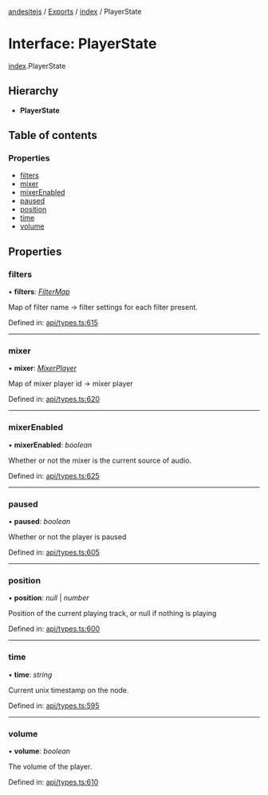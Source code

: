 [andesitejs](../README.md) / [Exports](../modules.md) / [index](../modules/index.md) / PlayerState

# Interface: PlayerState

[index](../modules/index.md).PlayerState

## Hierarchy

* **PlayerState**

## Table of contents

### Properties

- [filters](index.playerstate.md#filters)
- [mixer](index.playerstate.md#mixer)
- [mixerEnabled](index.playerstate.md#mixerenabled)
- [paused](index.playerstate.md#paused)
- [position](index.playerstate.md#position)
- [time](index.playerstate.md#time)
- [volume](index.playerstate.md#volume)

## Properties

### filters

• **filters**: [*FilterMap*](api/types.filtermap.md)

Map of filter name -> filter settings for each filter present.

Defined in: [api/types.ts:615](https://github.com/Lavaclient/andesite/blob/7241e28/src/api/types.ts#L615)

___

### mixer

• **mixer**: [*MixerPlayer*](api/types.mixerplayer.md)

Map of mixer player id -> mixer player

Defined in: [api/types.ts:620](https://github.com/Lavaclient/andesite/blob/7241e28/src/api/types.ts#L620)

___

### mixerEnabled

• **mixerEnabled**: *boolean*

Whether or not the mixer is the current source of audio.

Defined in: [api/types.ts:625](https://github.com/Lavaclient/andesite/blob/7241e28/src/api/types.ts#L625)

___

### paused

• **paused**: *boolean*

Whether or not the player is paused

Defined in: [api/types.ts:605](https://github.com/Lavaclient/andesite/blob/7241e28/src/api/types.ts#L605)

___

### position

• **position**: *null* \| *number*

Position of the current playing track, or null if nothing is playing

Defined in: [api/types.ts:600](https://github.com/Lavaclient/andesite/blob/7241e28/src/api/types.ts#L600)

___

### time

• **time**: *string*

Current unix timestamp on the node.

Defined in: [api/types.ts:595](https://github.com/Lavaclient/andesite/blob/7241e28/src/api/types.ts#L595)

___

### volume

• **volume**: *boolean*

The volume of the player.

Defined in: [api/types.ts:610](https://github.com/Lavaclient/andesite/blob/7241e28/src/api/types.ts#L610)
